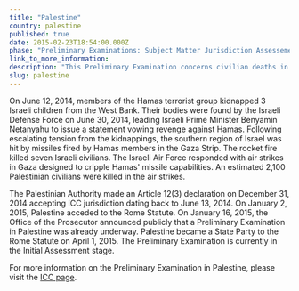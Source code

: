 ```yaml
---
title: "Palestine"
country: palestine
published: true
date: 2015-02-23T18:54:00.000Z
phase: "Preliminary Examinations: Subject Matter Jurisdiction Assessement"
link_to_more_information:
description: "This Preliminary Examination concerns civilian deaths in the Gaza Strip resulting from Hamas rockets and Israeli air strikes. The Preliminary Examination is currently in the Initial Assessment stage."
slug: palestine
---
```


On June 12, 2014, members of the Hamas terrorist group kidnapped 3 Israeli children from the West Bank. Their bodies were found by the Israeli Defense Force on June 30, 2014, leading Israeli Prime Minister Benyamin Netanyahu to issue a statement vowing revenge against Hamas. Following escalating tension from the kidnappings, the southern region of Israel was hit by missiles fired by Hamas members in the Gaza Strip. The rocket fire killed seven Israeli civilians. The Israeli Air Force responded with air strikes in Gaza designed to cripple Hamas' missile capabilities. An estimated 2,100 Palestinian civilians were killed in the air strikes.

The Palestinian Authority made an Article 12(3) declaration on December 31, 2014 accepting ICC jurisdiction dating back to June 13, 2014. On January 2, 2015, Palestine acceded to the Rome Statute. On January 16, 2015, the Office of the Prosecutor announced publicly that a Preliminary Examination in Palestine was already underway. Palestine became a State Party to the Rome Statute on April 1, 2015. The Preliminary Examination is currently in the Initial Assessment stage.

For more information on the Preliminary Examination in Palestine, please visit the [ICC page](http://www.icc-cpi.int/en_menus/icc/structure%20of%20the%20court/office%20of%20the%20prosecutor/comm%20and%20ref/pe-ongoing/palestine/Pages/palestine.aspx).

